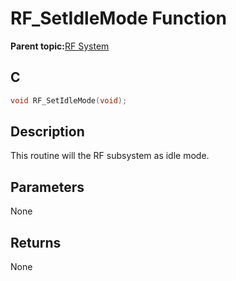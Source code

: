 # RF\_SetIdleMode Function

**Parent topic:**[RF System](GUID-EDAF833A-65A8-4C17-8178-AB52010F5638.md)

## C

```c
void RF_SetIdleMode(void);
```

## Description

This routine will the RF subsystem as idle mode.

## Parameters

None

## Returns

None

